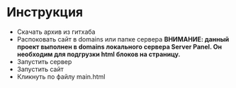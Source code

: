 # Инструкция

- Скачать архив из гитхаба
- Распоковать сайт в domains или папке сервера
**ВНИМАНИЕ: данный проект выполнен в domains локального сервера Server Panel. Он необходим для подгрузки html блоков на страницу.**
- Запустить сервер
- Запустить сайт
- Кликнуть по файлу main.html
